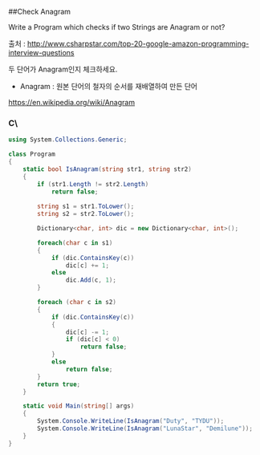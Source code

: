 ##Check Anagram

Write a Program which checks if two Strings are Anagram or not?

출처 : <http://www.csharpstar.com/top-20-google-amazon-programming-interview-questions>

두 단어가 Anagram인지 체크하세요.

- Anagram : 원본 단어의 철자의 순서를 재배열하여 만든 단어

<https://en.wikipedia.org/wiki/Anagram>

### C\ #

```C#
using System.Collections.Generic;

class Program
{
    static bool IsAnagram(string str1, string str2)
    {
        if (str1.Length != str2.Length)
            return false;
        
        string s1 = str1.ToLower();
        string s2 = str2.ToLower();

        Dictionary<char, int> dic = new Dictionary<char, int>();

        foreach(char c in s1)
        {
            if (dic.ContainsKey(c))
                dic[c] += 1;
            else
                dic.Add(c, 1);
        }

        foreach (char c in s2)
        {
            if (dic.ContainsKey(c))
            {
                dic[c] -= 1;
                if (dic[c] < 0)
                    return false;
            }
            else
                return false;
        }
        return true;
    }

    static void Main(string[] args)
    {
        System.Console.WriteLine(IsAnagram("Duty", "TYDU"));
        System.Console.WriteLine(IsAnagram("LunaStar", "Demilune"));
    }
}
```
